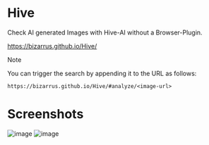 # Hive
Check AI generated Images with Hive-AI without a Browser-Plugin.

https://bizarrus.github.io/Hive/

> [!NOTE]
> 
> You can trigger the search by appending it to the URL as follows:
> 
> `https://bizarrus.github.io/Hive/#analyze/<image-url>`

# Screenshots
![image](https://github.com/user-attachments/assets/1d9456c9-8c11-48e1-a644-5dc5be1d8879)
![image](https://github.com/user-attachments/assets/6019b194-1f5c-4139-955d-bc9f380a1b5c)

